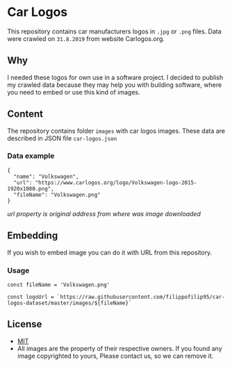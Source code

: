 # Car Logos 
This repository contains car manufacturers logos in `.jpg` or `.png` files.
Data were crawled on `31.8.2019` from website Carlogos.org.

## Why
I needed these logos for own use in a software project. 
I decided to publish my crawled data because they may help you with building software, where you need to embed or use this kind of images.

## Content
The repository contains folder `images` with car logos images.
These data are described in JSON file `car-logos.json` 

### Data example 
```
{  
  "name": "Volkswagen",  
  "url": "https://www.carlogos.org/logo/Volkswagen-logo-2015-1920x1080.png",  
  "fileName": "Volkswagen.png"  
}
```
*url property is original address from where was image downloaded*

## Embedding
If you wish to embed image you can do it with URL from this repository.

### Usage
```
const fileName = 'Volkswagen.png'

const logoUrl = `https://raw.githubusercontent.com/filippofilip95/car-logos-dataset/master/images/${fileName}` 
```


## License
- [MIT](https://choosealicense.com/licenses/mit/)
- All images are the property of their respective owners. If you found any image copyrighted to yours, Please contact us, so we can remove it.

